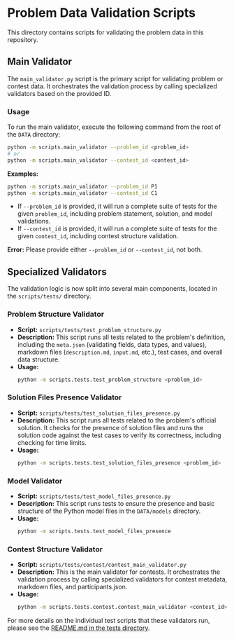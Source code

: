 # Problem Data Validation Scripts

This directory contains scripts for validating the problem data in this repository.

## Main Validator

The `main_validator.py` script is the primary script for validating problem or contest data. It orchestrates the validation process by calling specialized validators based on the provided ID.

### Usage

To run the main validator, execute the following command from the root of the `DATA` directory:

```bash
python -m scripts.main_validator --problem_id <problem_id>
# or
python -m scripts.main_validator --contest_id <contest_id>
```

**Examples:**

```bash
python -m scripts.main_validator --problem_id P1
python -m scripts.main_validator --contest_id C1
```

-   If `--problem_id` is provided, it will run a complete suite of tests for the given `problem_id`, including problem statement, solution, and model validations.
-   If `--contest_id` is provided, it will run a complete suite of tests for the given `contest_id`, including contest structure validation.

**Error:** Please provide either `--problem_id` or `--contest_id`, not both.

## Specialized Validators

The validation logic is now split into several main components, located in the `scripts/tests/` directory.

### Problem Structure Validator

-   **Script:** `scripts/tests/test_problem_structure.py`
-   **Description:** This script runs all tests related to the problem's definition, including the `meta.json` (validating fields, data types, and values), markdown files (`description.md`, `input.md`, etc.), test cases, and overall data structure.
-   **Usage:**
    ```bash
    python -m scripts.tests.test_problem_structure <problem_id>
    ```

### Solution Files Presence Validator

-   **Script:** `scripts/tests/test_solution_files_presence.py`
-   **Description:** This script runs all tests related to the problem's official solution. It checks for the presence of solution files and runs the solution code against the test cases to verify its correctness, including checking for time limits.
-   **Usage:**
    ```bash
    python -m scripts.tests.test_solution_files_presence <problem_id>
    ```

### Model Validator

-   **Script:** `scripts/tests/test_model_files_presence.py`
-   **Description:** This script runs tests to ensure the presence and basic structure of the Python model files in the `DATA/models` directory.
-   **Usage:**
    ```bash
    python -m scripts.tests.test_model_files_presence
    ```

### Contest Structure Validator

-   **Script:** `scripts/tests/contest/contest_main_validator.py`
-   **Description:** This is the main validator for contests. It orchestrates the validation process by calling specialized validators for contest metadata, markdown files, and participants.json.
-   **Usage:**
    ```bash
    python -m scripts.tests.contest.contest_main_validator <contest_id>
    ```

For more details on the individual test scripts that these validators run, please see the [README.md in the tests directory](./tests/README.md).